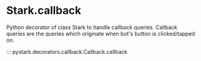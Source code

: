 # Stark.callback


Python decorator of class Stark to handle callback queries. Callback queries are the queries which originate when bot's button is clicked/tapped on.


::: pystark.decorators.callback.Callback.callback
